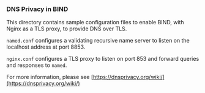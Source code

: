 <!--
 - Copyright (C) 2017, 2018  Internet Systems Consortium, Inc. ("ISC")
 -
 - This Source Code Form is subject to the terms of the Mozilla Public
 - License, v. 2.0. If a copy of the MPL was not distributed with this
 - file, You can obtain one at http://mozilla.org/MPL/2.0/.
-->
### DNS Privacy in BIND

This directory contains sample configuration files to enable BIND,
with Nginx as a TLS proxy, to provide DNS over TLS.

`named.conf` configures a validating recursive name server to listen
on the localhost address at port 8853.

`nginx.conf` configures a TLS proxy to listen on port 853 and
forward queries and responses to `named`.

For more information, please see
[https://dnsprivacy.org/wiki/](https://dnsprivacy.org/wiki/)
